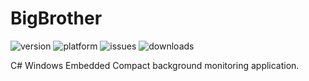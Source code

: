 # BigBrother

![version](https://img.shields.io/github/v/release/SamuelNetherway460/BigBrother?sort=semver)
![platform](https://img.shields.io/badge/platform-Windows%20Embedded%20Compact-blue)
![issues](https://img.shields.io/github/issues/SamuelNetherway460/BigBrother)
![downloads](https://img.shields.io/github/downloads/SamuelNetherway460/BigBrother/total)

C# Windows Embedded Compact background monitoring application.
